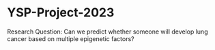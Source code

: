 # YSP-Project-2023

Research Question: Can we predict whether someone will develop lung cancer based on multiple epigenetic factors?
